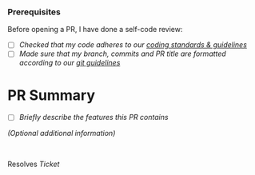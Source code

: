 ### Prerequisites

Before opening a PR, I have done a self-code review:
- [ ] _Checked that my code adheres to our [coding standards & guidelines](https://www.notion.so/tomorrowuniversity/Coding-Guidelines-75b60d9c99c7498c865ad4676db2a090)_
- [ ] _Made sure that my branch, commits and PR title are formatted according to our [git guidelines](https://www.notion.so/tomorrowuniversity/Version-Control-Pull-Requests-Release-Guidelines-a3c3098305d247e583fdb2efa257b210)_

# PR Summary

- [ ] _Briefly describe the features this PR contains_


_(Optional additional information)_

</br>

Resolves _Ticket_
